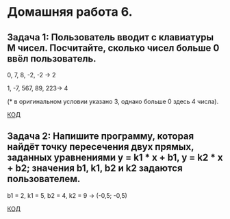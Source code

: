 # Домашняя работа 6. 

## Задача 1: Пользователь вводит с клавиатуры M чисел. Посчитайте, сколько чисел больше 0 ввёл пользователь.

0, 7, 8, -2, -2 -> 2

1, -7, 567, 89, 223-> 4 

(* в оригинальном условии указано 3, однако больше 0 здесь 4 числа).

[КОД](https://github.com/XeniaLS13/HW6/blob/main/Task1/Program.cs)

  ## Задача 2: Напишите программу, которая найдёт точку пересечения двух прямых, заданных уравнениями y = k1 * x + b1, y = k2 * x + b2; значения b1, k1, b2 и k2 задаются пользователем.

b1 = 2, k1 = 5, b2 = 4, k2 = 9 -> (-0,5; -0,5)

[КОД](https://github.com/XeniaLS13/HW6/blob/main/Task2/Program.cs)
